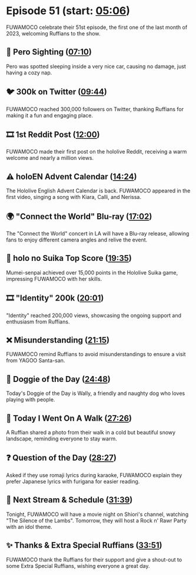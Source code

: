 # Episode 51 (start: [05:06](https://youtu.be/v6lsxvh3qNs?t=05m06s))

FUWAMOCO celebrate their 51st episode, the first one of the last month of 2023, welcoming Ruffians to the show.

## 👀 Pero Sighting ([07:10](https://youtu.be/v6lsxvh3qNs?t=07m10s))

Pero was spotted sleeping inside a very nice car, causing no damage, just having a cozy nap.

## 🐦 300k on Twitter ([09:44](https://youtu.be/v6lsxvh3qNs?t=09m44s))

FUWAMOCO reached 300,000 followers on Twitter, thanking Ruffians for making it a fun and engaging place.

## 🎞️ 1st Reddit Post ([12:00](https://youtu.be/v6lsxvh3qNs?t=12m00s))

FUWAMOCO made their first post on the hololive Reddit, receiving a warm welcome and nearly a million views.

## ⚠️ holoEN Advent Calendar ([14:24](https://youtu.be/v6lsxvh3qNs?t=14m24s))

The Hololive English Advent Calendar is back. FUWAMOCO appeared in the first video, singing a song with Kiara, Calli, and Nerissa.

## 🌍 "Connect the World" Blu-ray ([17:02](https://youtu.be/v6lsxvh3qNs?t=17m02s))

The "Connect the World" concert in LA will have a Blu-ray release, allowing fans to enjoy different camera angles and relive the event.

## 🍉 holo no Suika Top Score ([19:35](https://youtu.be/v6lsxvh3qNs?t=19m35s))

Mumei-senpai achieved over 15,000 points in the Hololive Suika game, impressing FUWAMOCO with her skills.

## 🎞️ "Identity" 200k ([20:01](https://youtu.be/v6lsxvh3qNs?t=20m01s))

"Identity" reached 200,000 views, showcasing the ongoing support and enthusiasm from Ruffians.

## ❌ Misunderstanding ([21:15](https://youtu.be/v6lsxvh3qNs?t=21m15s))

FUWAMOCO remind Ruffians to avoid misunderstandings to ensure a visit from YAGOO Santa-san.

## 🐶 Doggie of the Day ([24:48](https://youtu.be/v6lsxvh3qNs?t=24m48s))

Today's Doggie of the Day is Wally, a friendly and naughty dog who loves playing with people.

## 🚶 Today I Went On A Walk ([27:26](https://youtu.be/v6lsxvh3qNs?t=27m26s))

A Ruffian shared a photo from their walk in a cold but beautiful snowy landscape, reminding everyone to stay warm.

## ❓ Question of the Day ([28:27](https://youtu.be/v6lsxvh3qNs?t=28m27s))

Asked if they use romaji lyrics during karaoke, FUWAMOCO explain they prefer Japanese lyrics with furigana for easier reading.

## 📅 Next Stream & Schedule ([31:39](https://youtu.be/v6lsxvh3qNs?t=31m39s))

Tonight, FUWAMOCO will have a movie night on Shiori's channel, watching "The Silence of the Lambs". Tomorrow, they will host a Rock n' Rawr Party with an idol theme.

## ✨ Thanks & Extra Special Ruffians ([33:51](https://youtu.be/v6lsxvh3qNs?t=33m51s))

FUWAMOCO thank the Ruffians for their support and give a shout-out to some Extra Special Ruffians, wishing everyone a great day.
